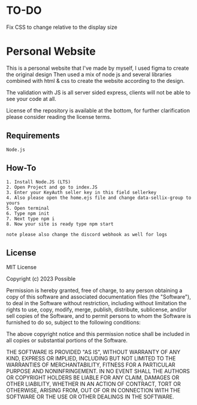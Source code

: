 # TO-DO
Fix CSS to change relative to the display size 

# Personal Website
This is a personal website that I've made by myself, I used figma to create the original design
Then used a mix of node js and several libraries combined with html & css to create the website according to the design. 


The validation with JS is all server sided express, clients will not be able to see your code at all. 

License of the repository is available at the bottom, for further clarification please consider reading the license terms.

## Requirements

`Node.js`




## How-To

```
1. Install Node.JS (LTS)
2. Open Project and go to index.JS
3. Enter your KeyAuth seller key in this field sellerkey
4. Also please open the home.ejs file and change data-sellix-group to yours
5. Open terminal
6. Type npm init
7. Next type npm i
8. Now your site is ready type npm start

note please also change the discord webhook as well for logs
```

## License

MIT License

Copyright (c) 2023 Possible

Permission is hereby granted, free of charge, to any person obtaining a copy
of this software and associated documentation files (the "Software"), to deal
in the Software without restriction, including without limitation the rights
to use, copy, modify, merge, publish, distribute, sublicense, and/or sell
copies of the Software, and to permit persons to whom the Software is
furnished to do so, subject to the following conditions:

The above copyright notice and this permission notice shall be included in all
copies or substantial portions of the Software.

THE SOFTWARE IS PROVIDED "AS IS", WITHOUT WARRANTY OF ANY KIND, EXPRESS OR
IMPLIED, INCLUDING BUT NOT LIMITED TO THE WARRANTIES OF MERCHANTABILITY,
FITNESS FOR A PARTICULAR PURPOSE AND NONINFRINGEMENT. IN NO EVENT SHALL THE
AUTHORS OR COPYRIGHT HOLDERS BE LIABLE FOR ANY CLAIM, DAMAGES OR OTHER
LIABILITY, WHETHER IN AN ACTION OF CONTRACT, TORT OR OTHERWISE, ARISING FROM,
OUT OF OR IN CONNECTION WITH THE SOFTWARE OR THE USE OR OTHER DEALINGS IN THE
SOFTWARE.

